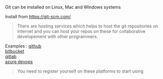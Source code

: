 Git can be installed on Linux, Mac and Windows systems

Install from https://git-scm.com/

> There are hosting services which helps to host the git repositories on internet and you can host your repos on these for collaborative developement with other programmers. 

Examples : 
[github](https://github.com)  
[bitbucket](https://bitbucket.org)  
[gitlab](https://about.gitlab.com)  
[azure devops](https://dev.azure.com)  

> You need to register yourself on these platforms to start using 
